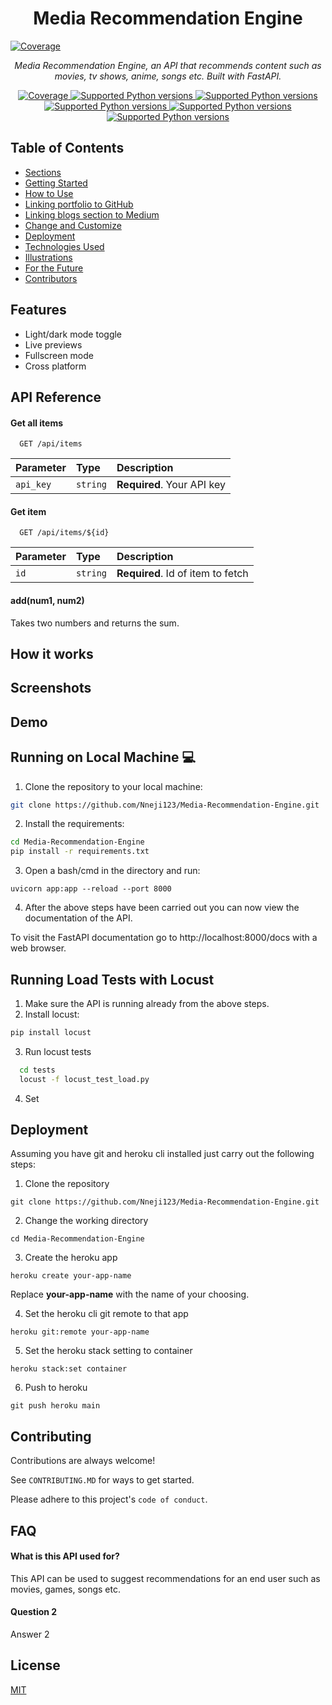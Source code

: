 <p align="center">
    <h1 align ="center"> Media Recommendation Engine</h1>
</p>
<a href="https://codecov.io/gh/tiangolo/fastapi" target="_blank">
    <img src="https://cdn.activestate.com/wp-content/uploads/2019/12/RecommendationEngine.png" alt="Coverage">
</a>
<p align="center">
    <em>Media Recommendation Engine, an API that recommends content such as movies, tv shows, anime, songs etc. Built with FastAPI.</em>
</p>
<p align="center">

<a href="https://codecov.io/gh/tiangolo/fastapi" target="_blank">
    <img src="https://img.shields.io/badge/Python-darkblue.svg?style=flat&logo=python&logoColor=white" alt="Coverage">
</a>
<a href="https://pypi.org/project/fastapi" target="_blank">
    <img src="https://img.shields.io/badge/sklearn-darkorange.svg?style=flat&logo=scikit-learn&logoColor=white" alt="Supported Python versions">
</a>
<a href="https://pypi.org/project/fastapi" target="_blank">
    <img src="https://img.shields.io/badge/FastAPI-darkgreen.svg?style=flat&logo=fastapi&logoColor=white" alt="Supported Python versions">
</a>

<a href="https://pypi.org/project/fastapi" target="_blank">
    <img src="https://img.shields.io/badge/Docker-blue?style=flat&logo=docker&logoColor=white" alt="Supported Python versions">
</a>
<a href="https://pypi.org/project/fastapi" target="_blank">
    <img src="https://img.shields.io/badge/build-passing-brightgreen.svg?style=flat" alt="Supported Python versions">
</a>
<a href="https://pypi.org/project/fastapi" target="_blank">
    <img src="https://img.shields.io/github/repo-size/Nneji123/Media-Recommendation-Engine" alt="Supported Python versions">
</a>
</p>

## Table of Contents
- [Sections](#sections)
- [Getting Started](#getting-started)
- [How to Use](#how-to-use)
- [Linking portfolio to GitHub](#linking-portfolio-to-github)
- [Linking blogs section to Medium](#linking-blogs-section-to-medium)
- [Change and Customize](#change-and-customize-every-section-according-to-your-need)
- [Deployment](#deployment)
- [Technologies Used](#technologies-used)
- [Illustrations](#illustrations)
- [For the Future](#for-the-future)
- [Contributors](#project-maintainers)

## Features

- Light/dark mode toggle
- Live previews
- Fullscreen mode
- Cross platform

## API Reference

#### Get all items

```http
  GET /api/items
```

| Parameter | Type     | Description                |
| :-------- | :------- | :------------------------- |
| `api_key` | `string` | **Required**. Your API key |

#### Get item

```http
  GET /api/items/${id}
```

| Parameter | Type     | Description                       |
| :-------- | :------- | :-------------------------------- |
| `id`      | `string` | **Required**. Id of item to fetch |

#### add(num1, num2)

Takes two numbers and returns the sum.
## How it works


## Screenshots

## Demo


## Running on Local Machine :computer:

1. Clone the repository to your local machine:
```bash
git clone https://github.com/Nneji123/Media-Recommendation-Engine.git
```    

2. Install the requirements:
```bash
cd Media-Recommendation-Engine
pip install -r requirements.txt
```
3. Open a bash/cmd in the directory and run:
```
uvicorn app:app --reload --port 8000
```
4. After the above steps have been carried out you can now view the documentation of the API.

To visit the FastAPI documentation go to http://localhost:8000/docs with a web browser.
    
## Running Load Tests with Locust
1. Make sure the API is running already from the above steps.
2. Install locust:
```bash
pip install locust
```
3. Run locust tests
```bash
  cd tests
  locust -f locust_test_load.py
```
4. Set 



## Deployment
Assuming you have git and heroku cli installed just carry out the following steps:

1. Clone the repository

```
git clone https://github.com/Nneji123/Media-Recommendation-Engine.git
```

2. Change the working directory

```
cd Media-Recommendation-Engine
```

3. Create the heroku app

``` 
heroku create your-app-name 
```

Replace **your-app-name** with the name of your choosing.

4. Set the heroku cli git remote to that app

```
heroku git:remote your-app-name
```

5. Set the heroku stack setting to container
 
```
heroku stack:set container
```

6. Push to heroku
```
git push heroku main
```

## Contributing

Contributions are always welcome!

See `CONTRIBUTING.MD` for ways to get started.

Please adhere to this project's `code of conduct`.


## FAQ

#### What is this API used for?

This API can be used to suggest recommendations for an end user such as movies, games, songs etc.

#### Question 2

Answer 2

## License

[MIT](https://github.com/Nneji123/Media-Recommendation-Engine/blob/main/LICENSE)









